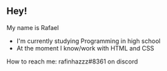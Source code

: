 ## Hey! 
My name is Rafael
- I'm currently studying Programming in high school
- At the moment I know/work with HTML and CSS

How to reach me: rafinhazzz#8361 on discord

##


   
